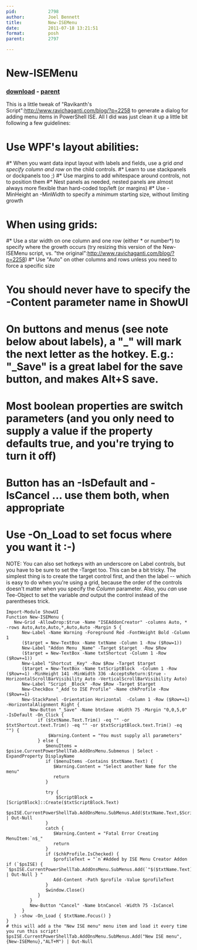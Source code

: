 ```yaml
---
pid:            2798
author:         Joel Bennett
title:          New-ISEMenu
date:           2011-07-18 13:21:51
format:         posh
parent:         2797

---
```


# New-ISEMenu

### [download](Scripts\2798.ps1) - [parent](Scripts\2797.md)

This is a little tweak of "Ravikanth's Script":http://www.ravichaganti.com/blog/?p=2258 to generate a dialog for adding menu items in PowerShell ISE.  All I did was just clean it up a little bit following a few guidelines:

# Use WPF's layout abilities: 
#* When you want data input layout with labels and fields, use a grid *and specify column and row* on the child controls.
#* Learn to use stackpanels or dockpanels too ;)
#* Use margins to add whitespace around controls, not to position them
#* Nest panels as needed, nested panels are almost always more flexible than hard-coded top/left (or margins)
#* Use -MinHeight an -MinWidth to specify a _minimum_ starting size, without limiting growth
# When using grids:
#* Use a star width on one column and one row (either * or number*) to specify where the growth occurs (try resizing this version of the New-ISEMenu script, vs. "the original":http://www.ravichaganti.com/blog/?p=2258)
#* Use "Auto" on other columns and rows unless you need to force a specific size
# You should never have to specify the -Content parameter name in ShowUI
# On buttons and menus (see note below about labels), a "_" will mark the next letter as the hotkey. E.g.: "_Save" is a great label for the save button, and makes Alt+S save.
# Most boolean properties are switch parameters (and you only need to supply a value if the property defaults true, and you're trying to turn it off)
# Button has an -IsDefault and -IsCancel ... use them both, when appropriate
# Use -On_Load to set focus where you want it :-) 	

NOTE: You can also set hotkeys with an underscore on Label controls, but you have to be sure to set the -Target too.  This can be a bit tricky. The simplest thing is to create the target control first, and then the label -- which is easy to do when you're using a grid, because the order of the controls doesn't matter when you specify the _Column_ parameter. Also, you _can_ use Tee-Object to set the variable *and* output the control instead of the parentheses trick.


```posh
Import-Module ShowUI
Function New-ISEMenu {
   New-Grid -AllowDrop:$true -Name "ISEAddonCreator" -columns Auto, * -rows Auto,Auto,Auto,*,Auto,Auto -Margin 5 {
      New-Label -Name Warning -Foreground Red -FontWeight Bold -Column 1
      ($target = New-TextBox -Name txtName -Column 1 -Row ($Row=1))
      New-Label "Addon Menu _Name" -Target $target  -Row $Row
      ($target = New-TextBox -Name txtShortcut -Column 1 -Row ($Row+=1))
      New-Label "Shortcut _Key" -Row $Row -Target $target
      ($target = New-TextBox -Name txtScriptBlock  -Column 1 -Row ($Row+=1) -MinHeight 141 -MinWidth 336 -AcceptsReturn:$true -HorizontalScrollBarVisibility Auto -VerticalScrollBarVisibility Auto)
      New-Label "Script _Block" -Row $Row -Target $target
      New-CheckBox "_Add to ISE Profile" -Name chkProfile -Row ($Row+=1)
      New-StackPanel -Orientation Horizontal  -Column 1 -Row ($Row+=1) -HorizontalAlignment Right {
         New-Button "_Save" -Name btnSave -Width 75 -Margin "0,0,5,0" -IsDefault -On_Click {
            if ($txtName.Text.Trim() -eq "" -or $txtShortcut.text.Trim() -eq "" -or $txtScriptBlock.text.Trim() -eq "") {
                $Warning.Content = "You must supply all parameters"
            } else {
               $menuItems = $psise.CurrentPowerShellTab.AddOnsMenu.Submenus | Select -ExpandProperty DisplayName
               if ($menuItems -Contains $txtName.Text) {
                  $Warning.Content = "Select another Name for the menu"
                  return
               }            
               
               try {
                   $ScriptBlock = [ScriptBlock]::Create($txtScriptBlock.Text)
                   $psISE.CurrentPowerShellTab.AddOnsMenu.SubMenus.Add($txtName.Text,$ScriptBlock,$txtShortcut.Text) | Out-Null
               }
               catch {
                  $Warning.Content = "Fatal Error Creating MenuItem:`n$_"
                  return
               }
               if ($chkProfile.IsChecked) {
                  $profileText = "`n`#Added by ISE Menu Creator Addon if (`$psISE) { `$psISE.CurrentPowerShellTab.AddOnsMenu.SubMenus.Add(`"$($txtName.Text)`",`{$ScriptBlock`},`"$($txtShortcut.Text)`") | Out-Null } "
                  Add-Content -Path $profile -Value $profileText
               }
               $window.Close()
            }
         }
         New-Button "Cancel" -Name btnCancel -Width 75 -IsCancel
      }
   } -show -On_Load { $txtName.Focus() }
}
# this will add a the "New ISE menu" menu item and load it every time you run this script!
$psISE.CurrentPowerShellTab.AddOnsMenu.SubMenus.Add("New ISE menu",{New-ISEMenu},"ALT+M") | Out-Null
```
